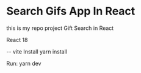 # Search Gifs App In React

this is my repo project Gift Search in React 

React 18

-- vite 
Install
yarn  install

Run:
yarn dev


